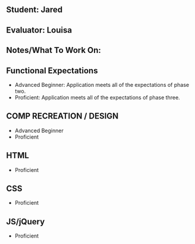 ## Student: Jared
## Evaluator: Louisa
## Notes/What To Work On:

## Functional Expectations

* Advanced Beginner: Application meets all of the expectations of phase two.  
* Proficient: Application meets all of the expectations of phase three.  


## COMP RECREATION / DESIGN

* Advanced Beginner  
* Proficient  


## HTML

* Proficient  


## CSS

* Proficient  


## JS/jQuery

* Proficient
